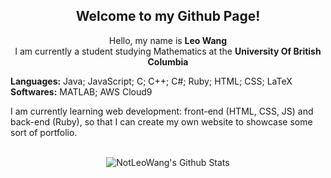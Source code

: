 <div align="center">
    <h2> 
        Welcome to my Github Page!
    </h2>
</div>

<div align="center">
    <p> Hello, my name is <b>Leo Wang</b> <br> I am currently a student studying Mathematics at the <b>University Of British Columbia</b> </p>
</div>

<div>
    <p> <b>Languages:</b> Java; JavaScript; C; C++; C#; Ruby; HTML; CSS; LaTeX <br> <b>Softwares:</b> MATLAB; AWS Cloud9 </p>
</div>

<div>
    <p>I am currently learning web development: front-end (HTML, CSS, JS) and back-end (Ruby), so that I can create my own website to showcase some sort of portfolio.</p>
</div>

<br>

<div align="center">
    <img align="center" src="https://github-readme-stats.vercel.app/api?username=notleowang" alt="NotLeoWang's Github Stats">
</div>
